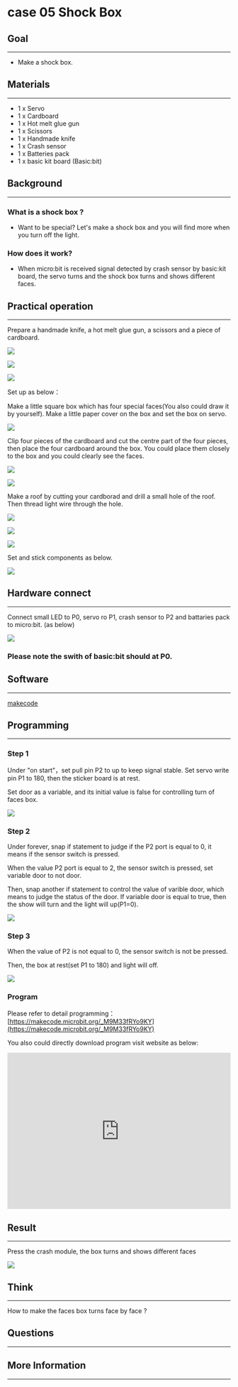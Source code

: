 # case 05 Shock Box 

## Goal
---

- Make a shock box.

## Materials
---

- 1 x Servo
- 1 x Cardboard
- 1 x Hot melt glue gun
- 1 x Scissors
- 1 x Handmade knife
- 1 x Crash sensor
- 1 x Batteries pack
- 1 x basic kit board (Basic:bit)


## Background
---
### What is a shock box ?

- Want to be special? Let's make a shock box and you will find more when you turn off the light.

### How does it work?

- When micro:bit is received signal detected by crash sensor by basic:kit board, the servo turns and the shock box turns and shows different faces.


## Practical operation
---
Prepare a handmade knife, a hot melt glue gun, a scissors and a piece of cardboard.

![](./images/5fTCOyS.jpg)

![](./images/OsrstYv.jpg)

![](./images/t6A0IwP.jpg)

Set up as below：

Make a little square box which has four special faces(You also could draw it by yourself). Make a little paper cover on the box and set the box on servo.

![](./images/XUKaZuB.jpg)

Clip four pieces of the cardboard and cut the centre part of the four pieces, then place the four cardboard around the box. You could place them closely to the box and you could clearly see the faces.

![](./images/ZzkorKa.jpg)

![](./images/bhjsZG9.jpg)

Make a roof by cutting your cardborad and drill a small hole of the roof. Then thread light wire through the hole.

![](./images/EHVofkw.jpg)

![](./images/xp7iEj5.jpg)

![](./images/FwJVqmw.jpg)

Set and stick components as below.

![](./images/OJpRAKH.jpg)



## Hardware connect
---


Connect small LED to P0, servo ro P1, crash sensor to P2 and battaries pack to micro:bit. (as below) 
  
![](./images/qIxyiCc.jpg)


### Please note the swith of basic:bit should at P0.



## Software
---
[makecode](https://makecode.microbit.org/#)





## Programming
---
### Step 1

Under "on start"，set pull pin P2 to up to keep signal stable. Set servo write pin P1 to 180, then the sticker board is at rest.

Set door as a variable, and its initial value is false for controlling turn of faces box.

![](./images/XGUcluA.png)

### Step 2

Under forever, snap if statement to judge if the P2 port is equal to 0, it means if the sensor switch is pressed.

When the value P2 port is equal to 2, the sensor switch is pressed, set variable door to not door.

Then, snap another if statement to control the value of varible door, which means to judge the status of the door. If variable door is equal to true, then the show will turn and the light will up(P1=0).

![](./images/kcnU9rf.png)

### Step 3

When the value of P2 is not equal to 0, the sensor switch is not be pressed. 

Then, the box at rest(set P1 to 180) and light will off.

![](./images/Q8LsMmq.png)




### Program

Please refer to detail programming：[https://makecode.microbit.org/_M9M33fRYo9KY](https://makecode.microbit.org/_M9M33fRYo9KY)

You also could directly download program visit website as below:

<div style="position:relative;height:0;padding-bottom:70%;overflow:hidden;"><iframe style="position:absolute;top:0;left:0;width:100%;height:100%;" src="https://makecode.microbit.org/#pub:_M9M33fRYo9KY" frameborder="0" sandbox="allow-popups allow-forms allow-scripts allow-same-origin"></iframe></div>  

## Result
---
Press the crash module, the box turns and shows different faces

![](./images/g0CMLx6.gif)

## Think
---
How to make the faces box turns face by face ?

## Questions
---


## More Information   
---

